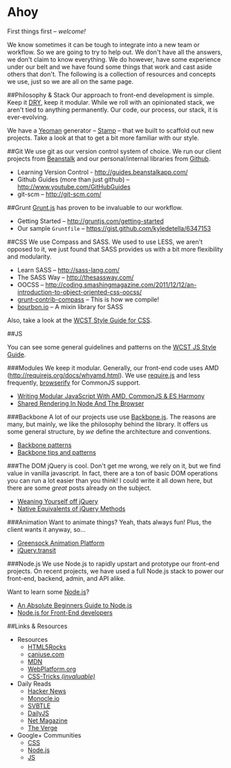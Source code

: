 Ahoy
====

First things first – _welcome!_ 

We know sometimes it can be tough to integrate into a new team or workflow. So we are going to try to help out. We don't have all the answers, we don't claim to know everything. We do however, have some experience under our belt and we have found some things that work and cast aside others that don't. The following is a collection of resources and concepts we use, just so we are all on the same page.


##Philosophy & Stack
Our approach to front-end development is simple. Keep it [DRY](http://en.wikipedia.org/wiki/Don't_repeat_yourself), keep it modular. While we roll with an opinionated stack, we aren't tied to anything permanently. Our code, our process, our stack, it is ever-evolving.

We have a [Yeoman](http://yeoman.io) generator – [Stamp](https://github.com/kyledetella/generator-stamp) – that we built to scaffold out new projects. Take a look at that to get a bit more familiar with our style.

##Git
We use git as our version control system of choice. We run our client projects from [Beanstalk](http://beanstalkapp.com/) and our personal/internal libraries from [Github](http://github.com).

  + Learning Version Control - http://guides.beanstalkapp.com/
  + Github Guides (more than just github) – http://www.youtube.com/GitHubGuides
  + git-scm – http://git-scm.com/

##Grunt
[Grunt.js](http://gruntjs.com) has proven to be invaluable to our workflow.

  + Getting Started – http://gruntjs.com/getting-started
  + Our sample `Gruntfile` – https://gist.github.com/kyledetella/6347153

##CSS
We use Compass and SASS. We used to use LESS, we aren't opposed to it, we just found that SASS provides us with a bit more flexibility and modularity.
	
  + Learn SASS – http://sass-lang.com/
  + The SASS Way – http://thesassway.com/
  + OOCSS – http://coding.smashingmagazine.com/2011/12/12/an-introduction-to-object-oriented-css-oocss/
  + [grunt-contrib-compass](https://github.com/gruntjs/grunt-contrib-compass) – This is how we compile!
  + [bourbon.io](http://bourbon.io) – A mixin library for SASS

Also, take a look at the [WCST Style Guide for CSS](https://github.com/wcst/style#css).

##JS

You can see some general guidelines and patterns on the [WCST JS Style Guide](https://github.com/wcst/style#js).

###Modules
We keep it modular. Generally, our front-end code uses AMD (http://requirejs.org/docs/whyamd.html). We use [require.js](http://requirejs.org) and less frequently, [browserify](http://browserify.org/) for CommonJS support. 

  + [Writing Modular JavaScript With AMD, CommonJS & ES Harmony](http://addyosmani.com/writing-modular-js/)
  + [Shared Rendering In Node And The Browser](http://substack.net/shared_rendering_in_node_and_the_browser)

###Backbone
A lot of our projects use use [Backbone.js](http://backbonejs.org). The reasons are many, but mainly, we like the philosophy behind the library. It offers us some general structure, by _we_ define the architecture and conventions.

  + [Backbone patterns](http://ricostacruz.com/backbone-patterns/)
  + [Backbone tips and patterns](http://coding.smashingmagazine.com/2013/08/09/backbone-js-tips-patterns/)

###The DOM
jQuery is cool. Don't get me wrong, we rely on it, but we find value in vanilla javascript. In fact, there are a ton of basic DOM operations you can run a lot easier than you think! I could write it all down here, but there are some _great_ posts already on the subject.

  + [Weaning Yourself off jQuery](http://substack.net/weaning_yourself_off_jquery) 
  + [Native Equivalents of jQuery Methods](http://www.leebrimelow.com/native-methods-jquery/)

###Animation
Want to animate things? Yeah, thats always fun! Plus, the client wants it anyway, so...

  + [Greensock Animation Platform](http://www.greensock.com/gsap-js/)
  + [jQuery.transit](http://ricostacruz.com/jquery.transit/)

###Node.js
We use Node.js to rapidly upstart and prototype our front-end projects. On recent projects, we have used a full Node.js stack to power our front-end, backend, admin, and API alike.

Want to learn some [Node.js](http://nodejs.org)?

  + [An Absolute Beginners Guide to Node.js](http://blog.modulus.io/absolute-beginners-guide-to-nodejs)
  + [Node.js for Front-End developers](http://shop.oreilly.com/product/0636920023258.do)
 


##Links & Resources
 
  + Resources
  	+ [HTML5Rocks](http://www.html5rocks.com/en/)
  	+ [caniuse.com](http://caniuse.com/)
  	+ [MDN](https://developer.mozilla.org/en-US/)
  	+ [WebPlatform.org](http://www.webplatform.org/)
  	+ [CSS-Tricks *(invaluable)*](http://css-tricks.com)
  + Daily Reads
  	+ [Hacker News](https://news.ycombinator.com/)
  	+ [Monocle.io](http://monocle.io)
  	+ [SVBTLE](http://svbtle.com)
  	+ [DailyJS](http://dailyjs.com/)
  	+ [Net Magazine](http://www.netmagazine.com/)
	+ [The Verge](http://theverge.com)   
  + Google+ Communities
  	+ [CSS](https://plus.google.com/communities/106425668610348127113) 
  	+ [Node.js](https://plus.google.com/communities/115365528781941125390)
  	+ [JS](https://plus.google.com/communities/100875929141897651837)
 
